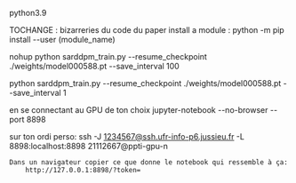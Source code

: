 python3.9

TOCHANGE : bizarreries du code du paper
install a module : 
python -m pip install --user (module_name)

nohup python sarddpm_train.py --resume_checkpoint ./weights/model000588.pt --save_interval 100


python sarddpm_train.py --resume_checkpoint ./weights/model000588.pt --save_interval 1

en se connectant au GPU de ton choix
    jupyter-notebook --no-browser --port 8898

sur ton ordi perso: 
        ssh -J 1234567@ssh.ufr-info-p6.jussieu.fr -L 8898:localhost:8898 21112667@ppti-gpu-n

    Dans un navigateur copier ce que donne le notebook qui ressemble à ça:
        http://127.0.0.1:8898/?token=